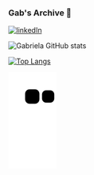 ### Gab's Archive 💫 ### 


[![linkedIn](https://img.shields.io/badge/LinkedIn-0077B5?style=for-the-badge&logo=linkedin&logoColor=white)](https://www.linkedin.com/in/gabriela-fernandes-715577266/)


![Gabriela GitHub stats](https://github-readme-stats.vercel.app/api?username=gabfernandes8&show_icons=true&theme=synthwave)


[![Top Langs](https://github-readme-stats.vercel.app/api/top-langs/?username=gabfernandes8&layout=demo)](https://github.com/gabfernandes8/github-readme-stats)

![snake gif](https://github.com/gabfernandes8/gabfernandes8/blob/output/github-contribution-grid-snake.svg)
